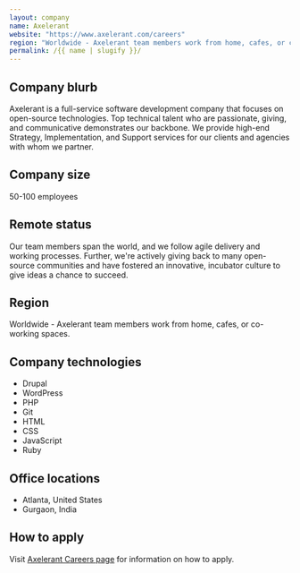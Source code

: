 ```yaml
---
layout: company
name: Axelerant
website: "https://www.axelerant.com/careers"
region: "Worldwide - Axelerant team members work from home, cafes, or co-working spaces."
permalink: /{{ name | slugify }}/
---
```


## Company blurb

Axelerant is a full-service software development company that focuses on open-source technologies. Top technical talent who are passionate, giving, and communicative demonstrates our backbone. We provide high-end Strategy, Implementation, and Support services for our clients and agencies with whom we partner.

## Company size

50-100 employees

## Remote status

Our team members span the world, and we follow agile delivery and working processes. Further, we're actively giving back to many open-source communities and have fostered an innovative, incubator culture to give ideas a chance to succeed.

## Region

Worldwide - Axelerant team members work from home, cafes, or co-working spaces.

## Company technologies

* Drupal
* WordPress
* PHP
* Git
* HTML
* CSS
* JavaScript
* Ruby

## Office locations

* Atlanta, United States
* Gurgaon, India

## How to apply

Visit [Axelerant Careers page](https://www.axelerant.com/careers) for information on how to apply.